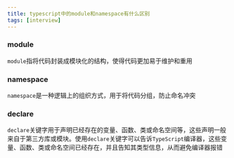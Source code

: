 ```yaml
---
title: typescript中的module和namespace有什么区别
tags: [interview]
---
```



### module

`module`指将代码封装成模块化的结构，使得代码更加易于维护和重用

### namespace

`namespace`是一种逻辑上的组织方式，用于将代码分组，防止命名冲突

### declare

`declare`关键字用于声明已经存在的变量、函数、类或命名空间等，这些声明一般来自于第三方库或模块。使用`declare`关键字可以告诉`TypeScript`编译器，这些变量、函数、类或命名空间已经存在，并且告知其类型信息，从而避免编译器报错